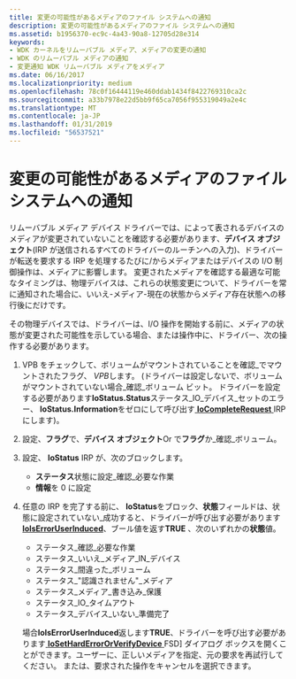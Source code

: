 ```yaml
---
title: 変更の可能性があるメディアのファイル システムへの通知
description: 変更の可能性があるメディアのファイル システムへの通知
ms.assetid: b1956370-ec9c-4a43-90a8-12705d28e314
keywords:
- WDK カーネルをリムーバブル メディア、メディアの変更の通知
- WDK のリムーバブル メディアの通知
- 変更通知 WDK リムーバブル メディアをメディア
ms.date: 06/16/2017
ms.localizationpriority: medium
ms.openlocfilehash: 78c0f16444119e460ddab1434f8422769310ca2c
ms.sourcegitcommit: a33b7978e22d5bb9f65ca7056f955319049a2e4c
ms.translationtype: MT
ms.contentlocale: ja-JP
ms.lasthandoff: 01/31/2019
ms.locfileid: "56537521"
---
```

# <a name="notifying-the-file-system-of-possible-media-changes"></a>変更の可能性があるメディアのファイル システムへの通知





リムーバブル メディア デバイス ドライバーでは、によって表されるデバイスのメディアが変更されていないことを確認する必要があります、**デバイス オブジェクト**(IRP が送信されるすべてのドライバーのルーチンへの入力)、ドライバーが転送を要求する IRP を処理するたびに/からメディアまたはデバイスの I/O 制御操作は、メディアに影響します。 変更されたメディアを確認する最適な可能なタイミングは、物理デバイスは、これらの状態変更について、ドライバーを常に通知された場合に、いいえ-メディア-現在の状態からメディア存在状態への移行後にだけです。

その物理デバイスでは、ドライバーは、I/O 操作を開始する前に、メディアの状態が変更された可能性を示している場合、または操作中に、ドライバー、次の操作する必要があります。

1.  VPB をチェックして、ボリュームがマウントされていることを確認\_でマウントされたフラグ、 *VPB*します。 (ドライバーは設定しないで、ボリュームがマウントされていない場合\_確認\_ボリューム ビット。 ドライバーを設定する必要があります**IoStatus.Status**ステータス\_IO\_デバイス\_セットのエラー、 **IoStatus.Information**をゼロにして呼び出す[ **IoCompleteRequest** ](https://msdn.microsoft.com/library/windows/hardware/ff548343) IRP にします)。

2.  設定、**フラグ**で、**デバイス オブジェクト**Or で**フラグ**か\_確認\_ボリューム。

3.  設定、 **IoStatus** IRP が、次のブロックします。
    -   **ステータス**状態に設定\_確認\_必要な作業
    -   **情報**を 0 に設定

4.  任意の IRP を完了する前に、 **IoStatus**をブロック、**状態**フィールドは、状態に設定されていない\_成功すると、ドライバーが呼び出す必要があります[ **IoIsErrorUserInduced**](https://msdn.microsoft.com/library/windows/hardware/ff549375)、ブール値を返す**TRUE** 、次のいずれかの**状態**値。

    -   ステータス\_確認\_必要な作業
    -   ステータス\_いいえ\_メディア\_IN\_デバイス
    -   ステータス\_間違った\_ボリューム
    -   ステータス\_"認識されません"\_メディア
    -   ステータス\_メディア\_書き込み\_保護
    -   ステータス\_IO\_タイムアウト
    -   ステータス\_デバイス\_いない\_準備完了

    場合**IoIsErrorUserInduced**返します**TRUE**、ドライバーを呼び出す必要があります[ **IoSetHardErrorOrVerifyDevice** ](https://msdn.microsoft.com/library/windows/hardware/ff549707) FSD] ダイアログ ボックスを開くことができます。ユーザーに、正しいメディアを指定、元の要求を再試行してください。 または、要求された操作をキャンセルを選択できます。

 

 




